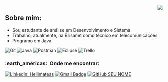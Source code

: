 <img align='right' src="https://github-readme-stats.vercel.app/api?username=Hellimateas&show_icons=true&title_color=783c00&text_color=af552e&icon_color=783c00&bg_color=f8efd4&cache_seconds=2300">

## Sobre mim:

* Sou estudante de análise em Desenvolvimento e Sistema</br>
* Trabalho, atualmente, na Brisanet como técnico em telecomunicações</br>
* Programo em Java</br>



![Git](https://img.shields.io/badge/-Git-333333?style=flat&logo=git)
![Java](https://img.shields.io/badge/-Java-333333?style=flat&logo=Java&logoColor=007396)
![Postman](https://img.shields.io/badge/-Postman-333333?style=flat&logo=postman)
  ![Eclipse](https://img.shields.io/badge/-Eclipse-333333?style=flat&logo=eclipse-ide&logoColor=2C2255)
  ![Trello](https://img.shields.io/badge/-Trello-333333?style=flat&logo=trello&logoColor=007ACC)
  
  <h3> :earth_americas: &nbsp;Onde me encontrar: </h3> 

[![Linkedin: Hellimateas](https://img.shields.io/badge/-Hellimateas-blue?style=flat-square&logo=Linkedin&logoColor=white&link=LINK-DO-SEU-LINKEDIN)](https://www.linkedin.com/in/Hellimateas)
[![Gmail Badge](https://img.shields.io/badge/-seuemail@email.com-006bed?style=flat-square&logo=Gmail&logoColor=white&link=mailto:SEU-EMAIL)](mailto:SEU-EMAIL)
[![GitHub SEU NOME]( https://img.shields.io/github/followers/VanessaSwerts?label=follow&style=social)](LINK-DO-SEU-GITHUB)

